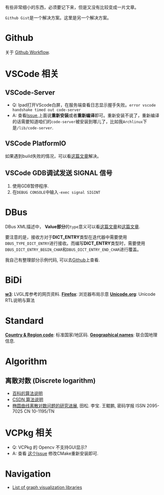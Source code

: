 有些非常细小的东西，必须要记下来，但是又没有比较变成一片文章。

`Github Gist`是一个解决方案。这里是另一个解决方案。

# Github
关于 [Github Workflow](https://github.com/marketplace/actions/run-cmake).

# VSCode 相关
## VSCode-Server
- Q: Ipad打开VScode白屏，在服务端查看日志显示握手失败。`error vscode handshake timed out code-server`
- A: 查看[Issue](https://github.com/cdr/code-server/issues/3027),上面说**重新安装**或者**重新编译**即可。重新安装不说了，重新编译的话需要知道咱们的`code-server`被安装到哪儿了，比如我`Archlinux`下是`/lib/code-server`.

## VSCode PlatformIO
如果遇到build失败的情况，可以看[这篇文章](https://community.platformio.org/t/pio-vsc-cant-build-no-tasks-found/10488/35)解决。

## VSCode GDB调试发送 SIGNAL 信号
1. 使用GDB暂停程序.
2. 在`DEBUG CONSOLE`中输入`-exec signal SIGINT`

# DBus
DBus XML描述中， **Value部分**的`type`意义可以看[这篇文章](https://pythonhosted.org/txdbus/dbus_overview.html)和[这篇文章](https://dbus.freedesktop.org/doc/dbus-specification.html#Summary%20of%20types).

要注意的是，接收方对于**DICT_ENTRY**类型在迭代器中需要使用`DBUS_TYPE_DICT_ENTRY`进行接收。而编写**DICT_ENTRY**类型时，需要使用`DBUS_DICT_ENTRY_BEGIN_CHAR`和`DBUS_DICT_ENTRY_END_CHAR`进行覆盖。

我自己有整理部分示例代码, 可以去[Github](https://github.com/Changes729/c_cpp_project_template/tree/gists/spike/src)上查看.

# BiDi
**[w3](https://www.w3.org/International/articles/inline-bidi-markup/)**: LVGL库参考的网页资料.
**[Firefox](https://developer.mozilla.org/en-US/docs/Archive/B2G_OS/Firefox_OS_apps/Firefox_OS_in_Arabic)**: 浏览器布局示意
**[Unicode.org](https://www.unicode.org/reports/tr9/)**: Unicode RTL说明与算法

# Standard
**[Country & Region code](https://en.wikipedia.org/wiki/ISO_3166-1)**: 标准国家/地区码.
**[Geographical names](https://unstats.un.org/sdgs/indicators/database/)**: 联合国地理信息.

# Algorithm
## 离散对数 (Discrete logarithm)
- [百科的算法说明](https://baike.baidu.com/item/%E7%A6%BB%E6%95%A3%E5%AF%B9%E6%95%B0/4538780?fr=aladdin)
- [CSDN 算法说明](https://blog.csdn.net/qmickecs/article/details/76585303#t4)
- [椭圆曲线离散对数问题的研究进展](), 田松. 李宝. 王鲲鹏, 密码学报 ISSN 2095-7025 CN 10-1195/TN

# VCPkg 相关

- Q: VCPkg 的 Opencv 不支持GUI显示?
- A: 查看 [这个Issue](https://github.com/microsoft/vcpkg/issues/12621) 修改CMake重新安装即可.

# Navigation

- [List of graph visualization libraries](https://elise-deux.medium.com/the-list-of-graph-visualization-libraries-7a7b89aab6a6)